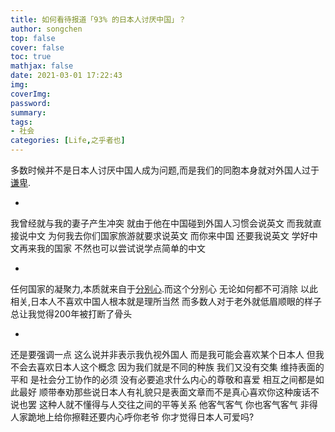 ```yaml
---
title: 如何看待报道「93% 的日本人讨厌中国」？
author: songchen
top: false
cover: false
toc: true
mathjax: false
date: 2021-03-01 17:22:43
img:
coverImg:
password:
summary:
tags:
- 社会
categories: [Life,之乎者也]
---
```

多数时候并不是日本人讨厌中国人成为问题,而是我们的同胞本身就对外国人过于[谦卑](https://www.zhihu.com/search?q=%E8%B0%A6%E5%8D%91&search_source=Entity&hybrid_search_source=Entity&hybrid_search_extra=%7B%22sourceType%22%3A%22answer%22%2C%22sourceId%22%3A147657145%7D).

-

我曾经就与我的妻子产生冲突 就由于他在中国碰到外国人习惯会说英文 而我就直接说中文 为何我去你们国家旅游就要求说英文 而你来中国 还要我说英文 学好中文再来我的国家 不然也可以尝试说学点简单的中文

-

任何国家的凝聚力,本质就来自于[分别心](https://www.zhihu.com/search?q=%E5%88%86%E5%88%AB%E5%BF%83&search_source=Entity&hybrid_search_source=Entity&hybrid_search_extra=%7B%22sourceType%22%3A%22answer%22%2C%22sourceId%22%3A147657145%7D).而这个分别心 无论如何都不可消除 以此相关,日本人不喜欢中国人根本就是理所当然 而多数人对于老外就低眉顺眼的样子 总让我觉得200年被打断了骨头

-

还是要强调一点 这么说并非表示我仇视外国人 而是我可能会喜欢某个日本人 但我不会去喜欢日本人这个概念 因为我们就是不同的种族 我们又没有交集 维持表面的平和 是社会分工协作的必须 没有必要追求什么内心的尊敬和喜爱 相互之间都是如此最好 顺带奉劝那些说日本人有礼貌只是表面文章而不是真心喜欢你这种废话不说也罢 这种人就不懂得与人交往之间的平等关系 他客气客气 你也客气客气 非得人家跪地上给你擦鞋还要内心呼你老爷 你才觉得日本人可爱吗?